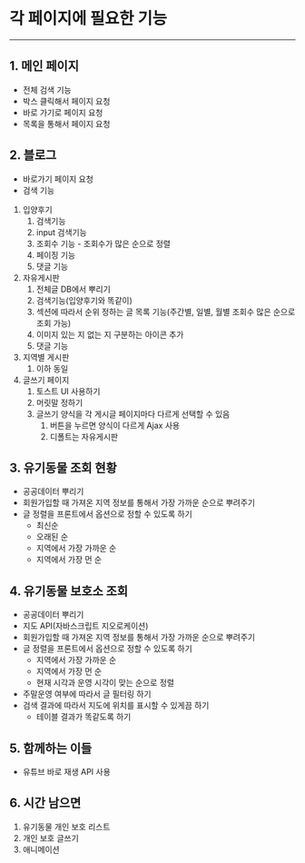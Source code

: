 # 각 페이지에 필요한 기능

--------

## 1. 메인 페이지

- 전체 검색 기능
- 박스 클릭해서 페이지 요청
- 바로 가기로 페이지 요청
- 목록을 통해서 페이지 요청



## 2. 블로그

- 바로가기 페이지 요청
- 검색 기능

1) 입양후기
   1) 검색기능
   2) input 검색기능
   3) 조회수 기능 - 조회수가 많은 순으로 정렬
   4) 페이징 기능
   5) 댓글 기능
2) 자유게시판
   1) 전체글 DB에서 뿌리기
   2) 검색기능(입양후기와 똑같이)
   3) 섹션에 따라서 순위 정하는 글 목록 기능(주간별, 일별, 월별 조회수 많은 순으로 조회 가능)
   4) 이미지 있는 지 없는 지 구분하는 아이콘 추가
   5) 댓글 기능
3) 지역별 게시판
   1) 이하 동일
4) 글쓰기 페이지
   1) 토스트 UI 사용하기
   2) 머릿말 정하기
   3) 글쓰기 양식을 각 게시글 페이지마다 다르게 선택할 수 있음
      1) 버튼을 누르면 양식이 다르게 Ajax 사용
      2) 디폴트는 자유게시판



## 3. 유기동물 조회 현황

- 공공데이터 뿌리기
- 회원가입할 때 가져온 지역 정보를 통해서 가장 가까운 순으로 뿌려주기
- 글 정렬을 프론트에서 옵션으로 정할 수 있도록 하기
  - 최신순
  - 오래된 순
  - 지역에서 가장 가까운 순
  - 지역에서 가장 먼 순



## 4. 유기동물 보호소 조회

- 공공데이터 뿌리기
- 지도 API(자바스크립트 지오로케이션)
- 회원가입할 때 가져온 지역 정보를 통해서 가장 가까운 순으로 뿌려주기
- 글 정렬을 프론트에서 옵션으로 정할 수 있도록 하기
  - 지역에서 가장 가까운 순
  - 지역에서 가장 먼 순
  - 현재 시각과 운영 시각이 맞는 순으로 정렬
- 주말운영 여부에 따라서 글 필터링 하기
- 검색 결과에 따라서 지도에 위치를 표시할 수 있게끔 하기
  - 테이블 결과가 똑같도록 하기




## 5. 함께하는 이들

- 유튜브 바로 재생 API 사용



## 6. 시간 남으면

1. 유기동물 개인 보호 리스트
2. 개인 보호 글쓰기
3. 애니메이션



